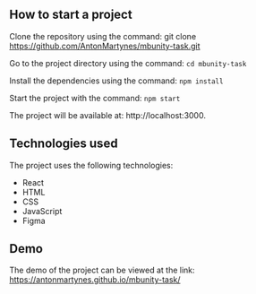 ## How to start a project
Clone the repository using the command: git clone https://github.com/AntonMartynes/mbunity-task.git

Go to the project directory using the command: ```cd mbunity-task```

Install the dependencies using the command: ```npm install```

Start the project with the command: ```npm start```

The project will be available at: http://localhost:3000.

## Technologies used
The project uses the following technologies:
 - React
 - HTML
 - CSS
 - JavaScript
 - Figma

 ## Demo
The demo of the project can be viewed at the link: https://antonmartynes.github.io/mbunity-task/